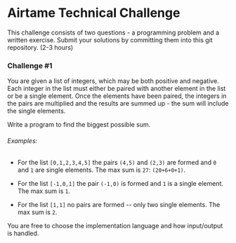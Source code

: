 # Airtame Technical Challenge

This challenge consists of two questions - a programming problem and a written exercise. Submit your solutions by committing them into this git repository. (2-3 hours)

### Challenge #1
You are given a list of integers, which may be both positive and negative. Each integer in the list must either be paired with another element in the list or be a single element. Once the elements have been paired, the integers in the pairs are multiplied and the results are summed up - the sum will include the single elements.

Write a program to find the biggest possible sum.

###### Examples:
- For the list `[0,1,2,3,4,5]` the pairs `(4,5)` and `(2,3)` are formed and `0` and `1` are single elements. The max sum is `27`: `(20+6+0+1)`.

- For the list `[-1,0,1]` the pair `(-1,0)` is formed and `1` is a single element. The max sum is `1`.

- For the list `[1,1]` no pairs are formed -- only two single elements. The max sum is `2`.

You are free to choose the implementation language and how input/output is handled.
